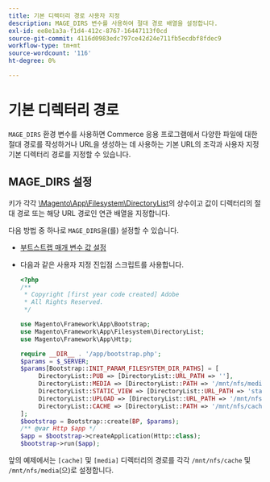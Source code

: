 ```yaml
---
title: 기본 디렉터리 경로 사용자 지정
description: MAGE_DIRS 변수를 사용하여 절대 경로 배열을 설정합니다.
exl-id: ee8e1a3a-f1d4-412c-8767-16447113f0cd
source-git-commit: 4116d0983edc797ce42d24e711fb5ecdbf8fdec9
workflow-type: tm+mt
source-wordcount: '116'
ht-degree: 0%

---
```


# 기본 디렉터리 경로

`MAGE_DIRS` 환경 변수를 사용하면 Commerce 응용 프로그램에서 다양한 파일에 대한 절대 경로를 작성하거나 URL을 생성하는 데 사용하는 기본 URL의 조각과 사용자 지정 기본 디렉터리 경로를 지정할 수 있습니다.

## MAGE_DIRS 설정

키가 각각 [\\Magento\\App\\Filesystem\\DirectoryList][directory-list]의 상수이고 값이 디렉터리의 절대 경로 또는 해당 URL 경로인 연관 배열을 지정합니다.

다음 방법 중 하나로 `MAGE_DIRS`을(를) 설정할 수 있습니다.

- [부트스트랩 매개 변수 값 설정](../bootstrap/set-parameters.md)
- 다음과 같은 사용자 지정 진입점 스크립트를 사용합니다.

  ```php
  <?php
  /**
   * Copyright [first year code created] Adobe
   * All Rights Reserved.
   */
  
  use Magento\Framework\App\Bootstrap;
  use Magento\Framework\App\Filesystem\DirectoryList;
  use Magento\Framework\App\Http;
  
  require __DIR__ . '/app/bootstrap.php';
  $params = $_SERVER;
  $params[Bootstrap::INIT_PARAM_FILESYSTEM_DIR_PATHS] = [
       DirectoryList::PUB => [DirectoryList::URL_PATH => ''],
       DirectoryList::MEDIA => [DirectoryList::PATH => '/mnt/nfs/media', DirectoryList::URL_PATH => ''],
       DirectoryList::STATIC_VIEW => [DirectoryList::URL_PATH => 'static'],
       DirectoryList::UPLOAD => [DirectoryList::URL_PATH => '/mnt/nfs/media/upload'],
       DirectoryList::CACHE => [DirectoryList::PATH => '/mnt/nfs/cache'],
  ];
  $bootstrap = Bootstrap::create(BP, $params);
  /** @var Http $app */
  $app = $bootstrap->createApplication(Http::class);
  $bootstrap->run($app);
  ```

앞의 예제에서는 `[cache]` 및 `[media]` 디렉터리의 경로를 각각 `/mnt/nfs/cache` 및 `/mnt/nfs/media`(으)로 설정합니다.

<!-- link definitions -->

[directory-list]: https://github.com/magento/magento2/blob/2.4/lib/internal/Magento/Framework/App/Filesystem/DirectoryList.php
